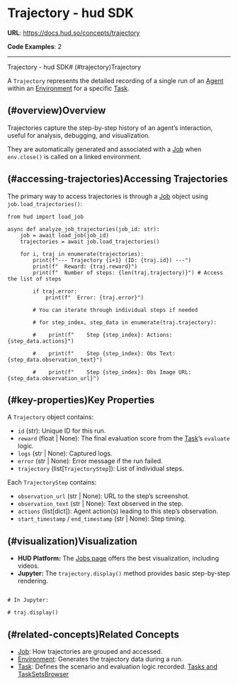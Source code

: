 # Trajectory - hud SDK

**URL**: https://docs.hud.so/concepts/trajectory

**Code Examples**: 2

---

Trajectory - hud SDK# (#trajectory)Trajectory

A `Trajectory` represents the detailed recording of a single run of an [Agent](https://docs.hud.so/concepts/agent) within an [Environment](https://docs.hud.so/concepts/environment) for a specific [Task](https://docs.hud.so/concepts/task).

## (#overview)Overview

Trajectories capture the step-by-step history of an agent’s interaction, useful for analysis, debugging, and visualization.

They are automatically generated and associated with a [Job](https://docs.hud.so/concepts/job) when `env.close()` is called on a linked environment.

## (#accessing-trajectories)Accessing Trajectories

The primary way to access trajectories is through a [Job](https://docs.hud.so/concepts/job) object using `job.load_trajectories()`:

```
from hud import load_job

async def analyze_job_trajectories(job_id: str):
    job = await load_job(job_id)
    trajectories = await job.load_trajectories()

    for i, traj in enumerate(trajectories):
        print(f"--- Trajectory {i+1} (ID: {traj.id}) ---")
        print(f"  Reward: {traj.reward}")
        print(f"  Number of steps: {len(traj.trajectory)}") # Access the list of steps

        if traj.error:
            print(f"  Error: {traj.error}")

        # You can iterate through individual steps if needed

        # for step_index, step_data in enumerate(traj.trajectory):

        #    print(f"    Step {step_index}: Actions: {step_data.actions}")

        #    print(f"    Step {step_index}: Obs Text: {step_data.observation_text}")

        #    print(f"    Step {step_index}: Obs Image URL: {step_data.observation_url}")

```

## (#key-properties)Key Properties

A `Trajectory` object contains:

- `id` (str): Unique ID for this run.
- `reward` (float | None): The final evaluation score from the [Task](https://docs.hud.so/concepts/task)’s `evaluate` logic.
- `logs` (str | None): Captured logs.
- `error` (str | None): Error message if the run failed.
- `trajectory` (list[`TrajectoryStep`]): List of individual steps.

Each `TrajectoryStep` contains:

- `observation_url` (str | None): URL to the step’s screenshot.
- `observation_text` (str | None): Text observed in the step.
- `actions` (list[dict]): Agent action(s) leading to this step’s observation.
- `start_timestamp` / `end_timestamp` (str | None): Step timing.

## (#visualization)Visualization

- **HUD Platform:** The [Jobs page](https://app.hud.so/jobs) offers the best visualization, including videos.
- **Jupyter:** The `trajectory.display()` method provides basic step-by-step rendering.

```

# In Jupyter:

# traj.display()

```

## (#related-concepts)Related Concepts

- [Job](https://docs.hud.so/concepts/job): How trajectories are grouped and accessed.
- [Environment](https://docs.hud.so/concepts/environment): Generates the trajectory data during a run.
- [Task](https://docs.hud.so/concepts/task): Defines the scenario and evaluation logic recorded.
[Tasks and TaskSets](https://docs.hud.so/concepts/task)[Browser](https://docs.hud.so/environments/browser)